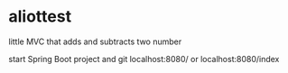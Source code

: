 # aliottest
little MVC that adds and subtracts two number

start Spring Boot project and git localhost:8080/ or localhost:8080/index
